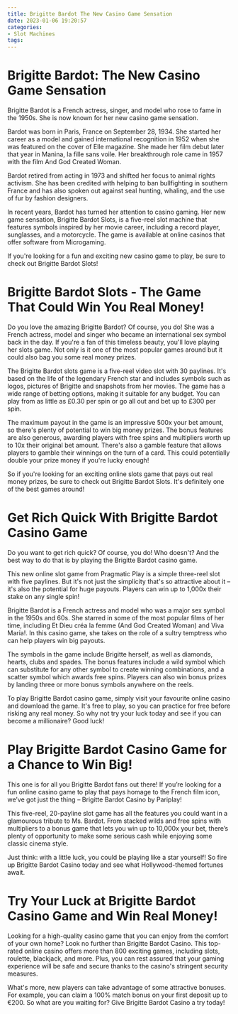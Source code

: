 ```yaml
---
title: Brigitte Bardot The New Casino Game Sensation
date: 2023-01-06 19:20:57
categories:
- Slot Machines
tags:
---
```



#  Brigitte Bardot: The New Casino Game Sensation

Brigitte Bardot is a French actress, singer, and model who rose to fame in the 1950s. She is now known for her new casino game sensation.

Bardot was born in Paris, France on September 28, 1934. She started her career as a model and gained international recognition in 1952 when she was featured on the cover of Elle magazine. She made her film debut later that year in Manina, la fille sans voile. Her breakthrough role came in 1957 with the film And God Created Woman.

Bardot retired from acting in 1973 and shifted her focus to animal rights activism. She has been credited with helping to ban bullfighting in southern France and has also spoken out against seal hunting, whaling, and the use of fur by fashion designers.

In recent years, Bardot has turned her attention to casino gaming. Her new game sensation, Brigitte Bardot Slots, is a five-reel slot machine that features symbols inspired by her movie career, including a record player, sunglasses, and a motorcycle. The game is available at online casinos that offer software from Microgaming.

If you're looking for a fun and exciting new casino game to play, be sure to check out Brigitte Bardot Slots!

#  Brigitte Bardot Slots - The Game That Could Win You Real Money!

Do you love the amazing Brigitte Bardot? Of course, you do! She was a French actress, model and singer who became an international sex symbol back in the day. If you're a fan of this timeless beauty, you'll love playing her slots game. Not only is it one of the most popular games around but it could also bag you some real money prizes.

The Brigitte Bardot slots game is a five-reel video slot with 30 paylines. It's based on the life of the legendary French star and includes symbols such as logos, pictures of Brigitte and snapshots from her movies. The game has a wide range of betting options, making it suitable for any budget. You can play from as little as £0.30 per spin or go all out and bet up to £300 per spin.

The maximum payout in the game is an impressive 500x your bet amount, so there's plenty of potential to win big money prizes. The bonus features are also generous, awarding players with free spins and multipliers worth up to 10x their original bet amount. There's also a gamble feature that allows players to gamble their winnings on the turn of a card. This could potentially double your prize money if you're lucky enough!

So if you're looking for an exciting online slots game that pays out real money prizes, be sure to check out Brigitte Bardot Slots. It's definitely one of the best games around!

#  Get Rich Quick With Brigitte Bardot Casino Game

Do you want to get rich quick? Of course, you do! Who doesn't? And the best way to do that is by playing the Brigitte Bardot casino game.

This new online slot game from Pragmatic Play is a simple three-reel slot with five paylines. But it's not just the simplicity that's so attractive about it – it's also the potential for huge payouts. Players can win up to 1,000x their stake on any single spin!

Brigitte Bardot is a French actress and model who was a major sex symbol in the 1950s and 60s. She starred in some of the most popular films of her time, including Et Dieu créa la femme (And God Created Woman) and Viva Maria!. In this casino game, she takes on the role of a sultry temptress who can help players win big payouts.

The symbols in the game include Brigitte herself, as well as diamonds, hearts, clubs and spades. The bonus features include a wild symbol which can substitute for any other symbol to create winning combinations, and a scatter symbol which awards free spins. Players can also win bonus prizes by landing three or more bonus symbols anywhere on the reels.

To play Brigitte Bardot casino game, simply visit your favourite online casino and download the game. It's free to play, so you can practice for free before risking any real money. So why not try your luck today and see if you can become a millionaire? Good luck!

#  Play Brigitte Bardot Casino Game for a Chance to Win Big!

This one is for all you Brigitte Bardot fans out there! If you’re looking for a fun online casino game to play that pays homage to the French film icon, we’ve got just the thing – Brigitte Bardot Casino by Pariplay!

This five-reel, 20-payline slot game has all the features you could want in a glamourous tribute to Ms. Bardot. From stacked wilds and free spins with multipliers to a bonus game that lets you win up to 10,000x your bet, there’s plenty of opportunity to make some serious cash while enjoying some classic cinema style.

Just think: with a little luck, you could be playing like a star yourself! So fire up Brigitte Bardot Casino today and see what Hollywood-themed fortunes await.

#  Try Your Luck at Brigitte Bardot Casino Game and Win Real Money!

Looking for a high-quality casino game that you can enjoy from the comfort of your own home? Look no further than Brigitte Bardot Casino. This top-rated online casino offers more than 800 exciting games, including slots, roulette, blackjack, and more. Plus, you can rest assured that your gaming experience will be safe and secure thanks to the casino's stringent security measures.

What's more, new players can take advantage of some attractive bonuses. For example, you can claim a 100% match bonus on your first deposit up to €200. So what are you waiting for? Give Brigitte Bardot Casino a try today!